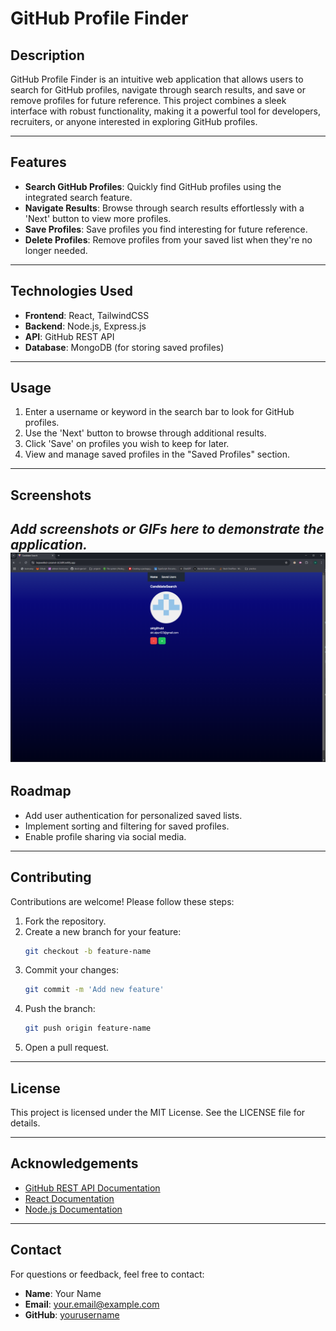 # GitHub Profile Finder

## Description
GitHub Profile Finder is an intuitive web application that allows users to search for GitHub profiles, navigate through search results, and save or remove profiles for future reference. This project combines a sleek interface with robust functionality, making it a powerful tool for developers, recruiters, or anyone interested in exploring GitHub profiles.

---

## Features
- **Search GitHub Profiles**: Quickly find GitHub profiles using the integrated search feature.
- **Navigate Results**: Browse through search results effortlessly with a 'Next' button to view more profiles.
- **Save Profiles**: Save profiles you find interesting for future reference.
- **Delete Profiles**: Remove profiles from your saved list when they're no longer needed.

---

## Technologies Used
- **Frontend**: React, TailwindCSS
- **Backend**: Node.js, Express.js
- **API**: GitHub REST API
- **Database**: MongoDB (for storing saved profiles)

---

## Usage
1. Enter a username or keyword in the search bar to look for GitHub profiles.
2. Use the 'Next' button to browse through additional results.
3. Click 'Save' on profiles you wish to keep for later.
4. View and manage saved profiles in the "Saved Profiles" section.

---

## Screenshots
*Add screenshots or GIFs here to demonstrate the application.*
![alt text](screenshot-1.png)
---

## Roadmap
- Add user authentication for personalized saved lists.
- Implement sorting and filtering for saved profiles.
- Enable profile sharing via social media.

---

## Contributing
Contributions are welcome! Please follow these steps:
1. Fork the repository.
2. Create a new branch for your feature:
   ```bash
   git checkout -b feature-name
   ```
3. Commit your changes:
   ```bash
   git commit -m 'Add new feature'
   ```
4. Push the branch:
   ```bash
   git push origin feature-name
   ```
5. Open a pull request.

---

## License
This project is licensed under the MIT License. See the LICENSE file for details.

---

## Acknowledgements
- [GitHub REST API Documentation](https://docs.github.com/en/rest)
- [React Documentation](https://reactjs.org/docs/)
- [Node.js Documentation](https://nodejs.org/en/docs/)

---

## Contact
For questions or feedback, feel free to contact:
- **Name**: Your Name
- **Email**: your.email@example.com
- **GitHub**: [yourusername](https://github.com/yourusername)
